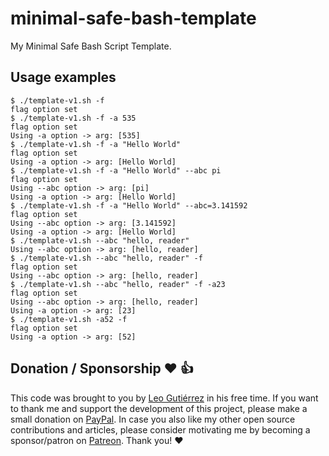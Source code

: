 # minimal-safe-bash-template

My Minimal Safe Bash Script Template.

## Usage examples

```
$ ./template-v1.sh -f
flag option set
$ ./template-v1.sh -f -a 535
flag option set
Using -a option -> arg: [535]
$ ./template-v1.sh -f -a "Hello World"
flag option set
Using -a option -> arg: [Hello World]
$ ./template-v1.sh -f -a "Hello World" --abc pi
flag option set
Using --abc option -> arg: [pi]
Using -a option -> arg: [Hello World]
$ ./template-v1.sh -f -a "Hello World" --abc=3.141592
flag option set
Using --abc option -> arg: [3.141592]
Using -a option -> arg: [Hello World]
$ ./template-v1.sh --abc "hello, reader"
Using --abc option -> arg: [hello, reader]
$ ./template-v1.sh --abc "hello, reader" -f
flag option set
Using --abc option -> arg: [hello, reader]
$ ./template-v1.sh --abc "hello, reader" -f -a23
flag option set
Using --abc option -> arg: [hello, reader]
Using -a option -> arg: [23]
$ ./template-v1.sh -a52 -f
flag option set
Using -a option -> arg: [52]

```

## Donation / Sponsorship ❤️ 👍

This code was brought to you by [Leo Gutiérrez](https://github.com/leogtzr) in his free time. If you want to thank me and support the development of this project, please make a small donation on [PayPal](https://www.paypal.me/leogtzr). In case you also like my other open source contributions and articles, please consider motivating me by becoming a sponsor/patron on [Patreon](https://www.patreon.com/leogtzr). Thank you! ❤️
